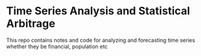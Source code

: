 # Time Series Analysis and Statistical Arbitrage

This repo contains notes and code for analyzing and forecasting time series whether they be financial, population etc
